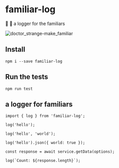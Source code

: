 # familiar-log

🤖 💬 a logger for the familiars

![doctor_strange-make_familiar](https://cloud.githubusercontent.com/assets/285708/24788999/b951fa1c-1b3e-11e7-9312-91a9734de280.jpg)

## Install

```
npm i --save familiar-log
```

## Run the tests
```
npm run test
```

## a logger for familiars 

```
import { log } from 'familiar-log';

log('hello');

log('hello', 'world');

log('hello').json({ world: true });

const response = await service.getData(options);

log(`Count: ${response.length}`);
```
